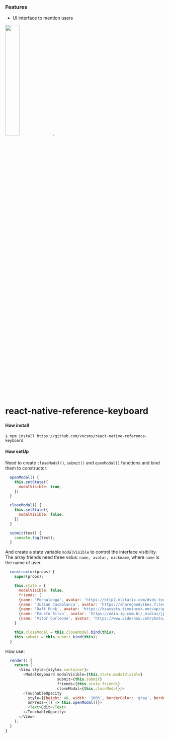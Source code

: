 ### Features

- UI interface to mention users

<img src="https://i.imgur.com/3CC6Jth.png" width="30%">.

# react-native-reference-keyboard


#### How install

`$ npm install https://github.com/vncsms/react-native-reference-keyboard`

#### How setUp

Need to create `closeModal()`, `submit()` and `openModal()` functions and bind them to constructor:

```javascript
  openModal() {
    this.setState({
      modalVisible: true,
    })
  }

  closeModal() {
    this.setState({
      modalVisible: false,
    })
  }

  submit(text) {
	console.log(text);
  }
```

And create a state variable `modalVisible` to control the interface visibility. The array friends need three valus: `name, avatar, nickname`, where `name` is the name of user.

```javascript
  constructor(props) {
    super(props);

    this.state = {
      modalVisible: false,
      friends: [
      {name: 'Pernalonga', avatar: 'https://http2.mlstatic.com/dvds-todos-os-episodios-do-pernalonga-brindes-gratis-D_NQ_NP_763116-MLB27443951670_052018-F.jpg', nickname: 'perna'},
      {name: 'Julian Casablanca', avatar: 'https://sharegoodvibes.files.wordpress.com/2015/07/e654e-11421988_824703484326900_416923509_n.jpg?w=640', nickname: 'julao'},
      {name: 'Daft Punk', avatar: 'https://ksassets.timeincuk.net/wp/uploads/sites/55/2014/01/2013DaftPunkVoguePress230713.jpg', nickname: 'dafao'},
      {name: 'Fausto Silva', avatar: 'https://odia.ig.com.br/_midias/jpg/2019/07/05/700x470/1_faustao-11925845.jpg', nickname: 'oloco'},
      {name: 'Vitor Corleone', avatar: 'https://www.sideshow.com/photo/903718_sq.jpg', nickname: 'corleone'}]
    }

    this.closeModal = this.closeModal.bind(this);
    this.submit = this.submit.bind(this);
  }
```

How use:


```javascript
  render() {
    return (
      <View style={styles.container}>
        <ModalKeyboard modalVisible={this.state.modalVisible}
                       submit={this.submit}
                       friends={this.state.friends}
                       closeModal={this.closeModal}/>
        <TouchableOpacity
          style={{height: 40, width: '100%', borderColor: 'gray', borderWidth: 1}}
          onPress={() => this.openModal()}>
          <Text>Edit</Text>
        </TouchableOpacity>
      </View>
    );
  }
}
```
